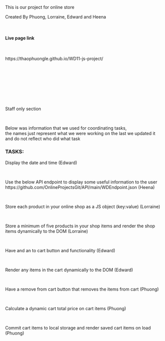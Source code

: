 <p>This is our project for online store</p>
<p>Created By Phuong, Lorraine, Edward and Heena</p>
<br>
<h4>Live page link</h4></br>
<p>https://thaophuongle.github.io/WD11-js-project/</p>
<br>

<br><br><br><br><br>
<p>Staff only section</p><br>
<p> Below was information that we used for coordinating tasks, <br> the names just represent what we were working on the last we updated it and do not reflect who did what task</p>

<h3>TASKS:</h3>
<p>Display the date and time (Edward)</p><br>
<p> Use the below API endpoint to display some useful information to the user
https://github.com/OnlineProjectsGit/API/main/WDEndpoint.json (Heena)
</p><br>
<p>Store each product in your online shop as a JS object (key:value) (Lorraine)</p><br>
<p>Store a minimum of five products in your shop items and render the shop items dynamically to the DOM (Lorraine)</p><br>
<p>Have and an to cart button and functionality (Edward)</p><br> 
<p>	Render any items in the cart dynamically to the DOM (Edward)</p><br>
<p>Have a remove from cart button that removes the items from cart (Phuong)</p><br>
<p>Calculate a dynamic cart total price on cart items (Phuong)</p><br>
<p>Commit cart items to local storage and render saved cart items on load (Phuong)</p><br>

